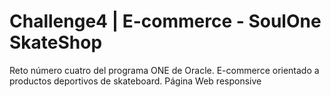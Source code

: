 # Challenge4  | E-commerce - SoulOne SkateShop
Reto número cuatro del programa ONE de Oracle. E-commerce orientado a productos deportivos de skateboard.  Página Web responsive


